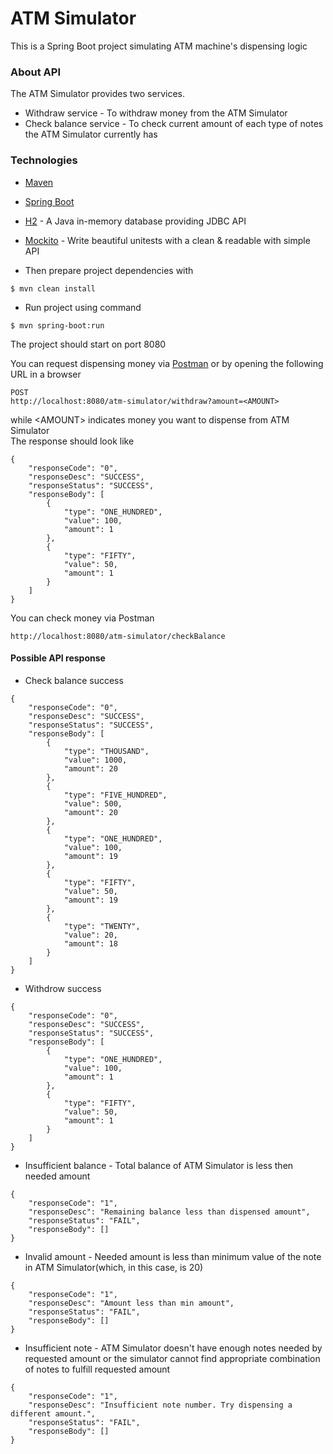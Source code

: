 # ATM Simulator
This is a Spring Boot project simulating ATM machine's dispensing logic

### About API
The ATM Simulator provides two services.
* Withdraw service - To withdraw money from the ATM Simulator
* Check balance service - To check current amount of each type of notes the ATM Simulator currently has

### Technologies
* [Maven](https://maven.apache.org/) 
* [Spring Boot](https://projects.spring.io/spring-boot/) 
* [H2](http://www.h2database.com/html/main.html) - A Java in-memory database providing JDBC API
* [Mockito](http://site.mockito.org/) - Write beautiful unitests with a clean & readable with simple API



* Then prepare project dependencies with
```
$ mvn clean install
```

* Run project using command
```
$ mvn spring-boot:run
```

The project should start on port 8080




You can request dispensing money via [Postman](https://www.getpostman.com) or by opening the following URL in a browser
```
POST
http://localhost:8080/atm-simulator/withdraw?amount=<AMOUNT>
```
while \<AMOUNT\> indicates money you want to dispense from ATM Simulator
<br/>The response should look like
```
{
    "responseCode": "0",
    "responseDesc": "SUCCESS",
    "responseStatus": "SUCCESS",
    "responseBody": [
        {
            "type": "ONE_HUNDRED",
            "value": 100,
            "amount": 1
        },
        {
            "type": "FIFTY",
            "value": 50,
            "amount": 1
        }
    ]
}
```
You can check money via Postman
```
http://localhost:8080/atm-simulator/checkBalance
```

#### Possible API response

* Check balance success
```
{
    "responseCode": "0",
    "responseDesc": "SUCCESS",
    "responseStatus": "SUCCESS",
    "responseBody": [
        {
            "type": "THOUSAND",
            "value": 1000,
            "amount": 20
        },
        {
            "type": "FIVE_HUNDRED",
            "value": 500,
            "amount": 20
        },
        {
            "type": "ONE_HUNDRED",
            "value": 100,
            "amount": 19
        },
        {
            "type": "FIFTY",
            "value": 50,
            "amount": 19
        },
        {
            "type": "TWENTY",
            "value": 20,
            "amount": 18
        }
    ]
}
```

* Withdrow success
```
{
    "responseCode": "0",
    "responseDesc": "SUCCESS",
    "responseStatus": "SUCCESS",
    "responseBody": [
        {
            "type": "ONE_HUNDRED",
            "value": 100,
            "amount": 1
        },
        {
            "type": "FIFTY",
            "value": 50,
            "amount": 1
        }
    ]
}
```

* Insufficient balance - Total balance of ATM Simulator is less then needed amount
```
{
    "responseCode": "1",
    "responseDesc": "Remaining balance less than dispensed amount",
    "responseStatus": "FAIL",
    "responseBody": []
}
```

* Invalid amount - Needed amount is less than minimum value of the note in ATM Simulator(which, in this case, is 20)
```
{
    "responseCode": "1",
    "responseDesc": "Amount less than min amount",
    "responseStatus": "FAIL",
    "responseBody": []
}
```

* Insufficient note - ATM Simulator doesn't have enough notes needed by requested amount or the simulator cannot find appropriate combination of notes to fulfill requested amount
```
{
    "responseCode": "1",
    "responseDesc": "Insufficient note number. Try dispensing a different amount.",
    "responseStatus": "FAIL",
    "responseBody": []
}

